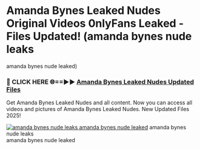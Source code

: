 # Amanda Bynes Leaked Nudes Original Videos 0nlyFans Leaked - Files Updated! (amanda bynes nude leaks<br>
amanda bynes nude leaked)

<h3>🔴 CLICK HERE 🌐==►► <a href="https://tinyurl.com/2p9ay9w9" rel="nofollow">Amanda Bynes Leaked Nudes Updated Files</a></h3>

Get Amanda Bynes Leaked Nudes and all content. Now you can access all videos and pictures of Amanda Bynes Leaked Nudes. New Updated Files 2025!

[![amanda bynes nude leaks<br>
amanda bynes nude leaked](https://i.imgur.com/KQgVmj3.gif)](https://tinyurl.com/2p9ay9w9)
amanda bynes nude leaks<br>
amanda bynes nude leaked